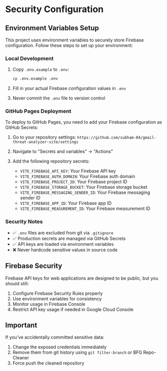 # Security Configuration

## Environment Variables Setup

This project uses environment variables to securely store Firebase configuration. Follow these steps to set up your environment:

### Local Development

1. Copy `.env.example` to `.env`:
   ```bash
   cp .env.example .env
   ```

2. Fill in your actual Firebase configuration values in `.env`

3. Never commit the `.env` file to version control

### GitHub Pages Deployment

To deploy to GitHub Pages, you need to add your Firebase configuration as GitHub Secrets:

1. Go to your repository settings: `https://github.com/subham-04/gmail-threat-analyzer-site/settings`
2. Navigate to "Secrets and variables" → "Actions"
3. Add the following repository secrets:

   - `VITE_FIREBASE_API_KEY`: Your Firebase API key
   - `VITE_FIREBASE_AUTH_DOMAIN`: Your Firebase auth domain
   - `VITE_FIREBASE_PROJECT_ID`: Your Firebase project ID
   - `VITE_FIREBASE_STORAGE_BUCKET`: Your Firebase storage bucket
   - `VITE_FIREBASE_MESSAGING_SENDER_ID`: Your Firebase messaging sender ID
   - `VITE_FIREBASE_APP_ID`: Your Firebase app ID
   - `VITE_FIREBASE_MEASUREMENT_ID`: Your Firebase measurement ID

### Security Notes

- ✅ `.env` files are excluded from git via `.gitignore`
- ✅ Production secrets are managed via GitHub Secrets
- ✅ API keys are loaded via environment variables
- ❌ Never hardcode sensitive values in source code

## Firebase Security

Firebase API keys for web applications are designed to be public, but you should still:

1. Configure Firebase Security Rules properly
2. Use environment variables for consistency
3. Monitor usage in Firebase Console
4. Restrict API key usage if needed in Google Cloud Console

## Important

If you've accidentally committed sensitive data:
1. Change the exposed credentials immediately
2. Remove them from git history using `git filter-branch` or BFG Repo-Cleaner
3. Force push the cleaned repository
